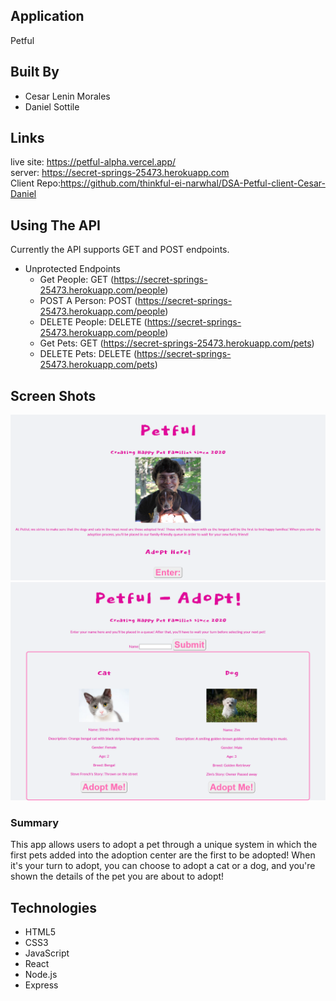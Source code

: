 ## Application
Petful

## Built By
- Cesar Lenin Morales
- Daniel Sottile

## Links
live site: https://petful-alpha.vercel.app/<br />
server: https://secret-springs-25473.herokuapp.com<br />
Client Repo:https://github.com/thinkful-ei-narwhal/DSA-Petful-client-Cesar-Daniel

## Using The API
Currently the API supports GET and POST endpoints.

- Unprotected Endpoints<br />
  + Get People: GET (https://secret-springs-25473.herokuapp.com/people)<br />
  + POST A Person: POST (https://secret-springs-25473.herokuapp.com/people)<br />
  + DELETE People: DELETE (https://secret-springs-25473.herokuapp.com/people)<br />
  + Get Pets: GET (https://secret-springs-25473.herokuapp.com/pets)<br />
  + DELETE Pets: DELETE (https://secret-springs-25473.herokuapp.com/pets)<br />

## Screen Shots
![Landing](images/LandingPage.png)<br />
![AdoptPage](images/AdoptPage.png)

### Summary
This app allows users to adopt a pet through a unique system in which the first pets added into the adoption center are the first to be adopted!
When it's your turn to adopt, you can choose to adopt a cat or a dog, and you're shown the details of the pet you are about to adopt!

## Technologies
  - HTML5
  - CSS3
  - JavaScript
  - React
  - Node.js
  - Express
